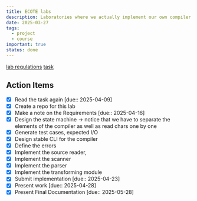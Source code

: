 ```yaml
---
title: ECOTE labs
description: Laboratories where we actually implement our own compiler
date: 2025-03-27
tags:
  - project
  - course
important: true
status: done
---
```


[lab regulations](ECOTE%20Summer%202025%20-%20lab%20regulations.pdf)
[task](xml_to_cs.pdf)

## Action Items

- [x] Read the task again [due:: 2025-04-09]
- [x] Create a repo for this lab
- [x] Make a note on the Requirements [due:: 2025-04-16]
- [x] Design the state machine -> notice that we have to separate the elements of the compiler as well as read chars one by one
- [x] Generate test cases, expected I/O
- [x] Design stable CLI for the compiler
- [x] Define the errors
- [x] Implement the source reader,
- [x] Implement the scanner
- [x] Implement the parser
- [x] Implement the transforming module
- [x] Submit implementation [due:: 2025-04-23]
- [x] Present work [due:: 2025-04-28]
- [x] Present Final Documentation [due:: 2025-05-28]

